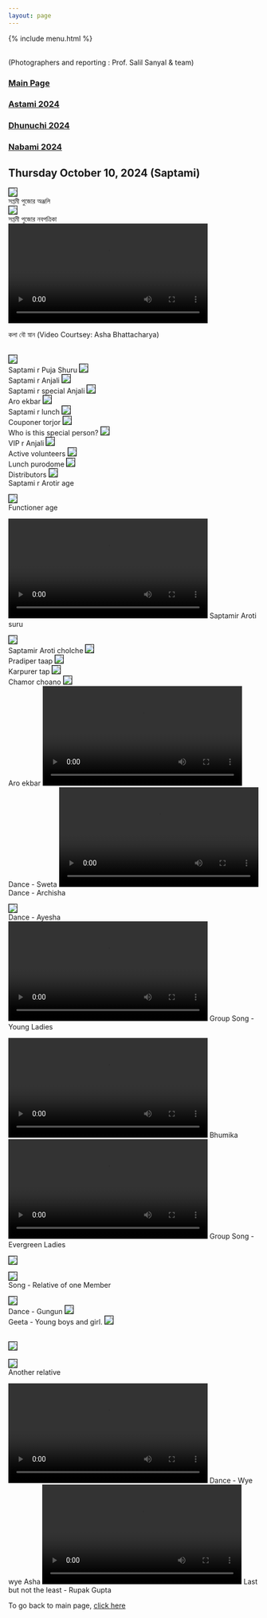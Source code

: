 ```yaml
---
layout: page
---
```


{% include menu.html %}
<div id="fb-root"></div>

<div style="color: orange; font-size:1.5em;font-weight: bold;" id="demo"></div>

<br/>
(Photographers and reporting : Prof. Salil Sanyal &  team)


<h3><a href="/news">Main Page</a> </h3>
<h3><a href="/astami2024.html">Astami 2024</a> </h3>
<h3><a href="/dhunuchi2024.html">Dhunuchi 2024</a> </h3>
<h3><a href="/nabami2024.html">Nabami 2024</a> </h3>



<h2>Thursday October 10, 2024 (Saptami)</h2>

<img style="border:1px solid black;" src="/images/puja2024/saptami/2saptami.jpg"/><br/>
সপ্তমী পুজোর অঞ্জলি 
<br/>
<img style="border:1px solid black;" src="/images/puja2024/saptami/1saptami.jpg"/><br/>
সপ্তমী পুজোর নবপত্রিকা
<br/>
<video controls width="400">
  <source src="/images/puja2024/saptami/saptami1.mp4" type="video/mp4">
</video> 

কলা বৌ স্নান 
(Video Courtsey: Asha Bhattacharya)


<br/>
<img style="border:1px solid black;" src="/images/puja2024/saptami/1saptami.jpg"/><br/>
Saptami r Puja Shuru
<img style="border:1px solid black;" src="/images/puja2024/saptami/2saptami.jpg"/><br/>
Saptami r Anjali
<img style="border:1px solid black;" src="/images/puja2024/saptami/3saptami.jpg"/><br/>
Saptami r special Anjali
<img style="border:1px solid black;" src="/images/puja2024/saptami/4saptami.jpg"/><br/>
Aro ekbar
<img style="border:1px solid black;" src="/images/puja2024/saptami/5saptami.jpg"/><br/>
Saptami r lunch
<img style="border:1px solid black;" src="/images/puja2024/saptami/6saptami.jpg"/><br/>
Couponer torjor
<img style="border:1px solid black;" src="/images/puja2024/saptami/7saptami.jpg"/><br/>
Who is this special person?
<img style="border:1px solid black;" src="/images/puja2024/saptami/8saptami.jpg"/><br/>
VIP r Anjali
<img style="border:1px solid black;" src="/images/puja2024/saptami/9saptami.jpg"/><br/>
Active volunteers
<img style="border:1px solid black;" src="/images/puja2024/saptami/10saptami.jpg"/><br/>
Lunch purodome
<img style="border:1px solid black;" src="/images/puja2024/saptami/11saptami.jpg"/><br/>
Distributors
<img style="border:1px solid black;" src="/images/puja2024/saptami/12saptami.jpg"/><br/>
Saptami r Arotir age



<img style="border:1px solid black;" src="/images/puja2024/saptami/14saptami.jpg"/><br/>
Functioner age

<video controls width="400">
  <source src="/images/puja2024/saptami/saptami2.mp4" type="video/mp4">
</video> 
Saptamir Aroti suru

<img style="border:1px solid black;" src="/images/puja2024/saptami/15saptami.jpg"/><br/>
Saptamir Aroti cholche
<img style="border:1px solid black;" src="/images/puja2024/saptami/16saptami.jpg"/><br/>
Pradiper taap
<img style="border:1px solid black;" src="/images/puja2024/saptami/17saptami.jpg"/><br/>
Karpurer tap
<img style="border:1px solid black;" src="/images/puja2024/saptami/18saptami.jpg"/><br/>
Chamor choano
<img style="border:1px solid black;" src="/images/puja2024/saptami/19saptami.jpg"/><br/>
Aro ekbar
<video controls width="400">
  <source src="/images/puja2024/saptami/saptami3.mp4" type="video/mp4">
</video> 
Dance - Sweta
<video controls width="400">
  <source src="/images/puja2024/saptami/saptami4.mp4" type="video/mp4">
</video> 
Dance - Archisha

<img style="border:1px solid black;" src="/images/puja2024/saptami/21saptami.jpg"/><br/>
Dance - Ayesha
<video controls width="400">
  <source src="/images/puja2024/saptami/saptami5.mp4" type="video/mp4">
</video> 
Group Song - Young Ladies

<video controls width="400">
  <source src="/images/puja2024/saptami/saptami6.mp4" type="video/mp4">
</video> 
Bhumika

<video controls width="400">
  <source src="/images/puja2024/saptami/saptami7.mp4" type="video/mp4">
</video> 
Group Song - Evergreen Ladies

<!--img style="border:1px solid black;" src="/images/puja2024/saptami/22saptami.jpg"/><br/-->
<img style="border:1px solid black;" src="/images/puja2024/saptami/23saptami.jpg"/><br/>


<img style="border:1px solid black;" src="/images/puja2024/saptami/24saptami.jpg"/><br/>
Song - Relative of one Member

<img style="border:1px solid black;" src="/images/puja2024/saptami/25saptami.jpg"/><br/>
Dance - Gungun
<img style="border:1px solid black;" src="/images/puja2024/saptami/26saptami.jpg"/><br/>
Geeta - Young boys and girl.
<img style="border:1px solid black;" src="/images/puja2024/saptami/27saptami.jpg"/><br/><br/>

<img style="border:1px solid black;" src="/images/puja2024/saptami/28saptami.jpg"/><br/><BR/>
<img style="border:1px solid black;" src="/images/puja2024/saptami/29saptami.jpg"/><br/>
Another relative

<video controls width="400">
  <source src="/images/puja2024/saptami/saptami8.mp4" type="video/mp4">
</video> 
Dance - Wye wye Asha

<video controls width="400">
  <source src="/images/puja2024/saptami/saptami9.mp4" type="video/mp4">
</video> 
Last but not the least - Rupak Gupta

To go back to main page, <a href="/news">click here</a>

